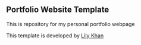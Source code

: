 ## Portfolio Website Template
This is repository for my personal portfolio webpage


This template is developed by [Lily Khan](https://repl.it/@lilykhan) 
